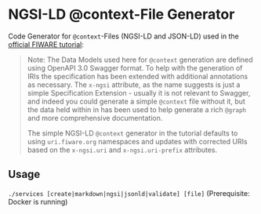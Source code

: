 # NGSI-LD @context-File Generator

Code Generator for `@context`-Files (NGSI-LD and JSON-LD) used in the [official FIWARE tutorial](https://github.com/FIWARE/tutorials.Understanding-At-Context/tree/NGSI-LD/context-file-generator): 

> Note: The Data Models used here for `@context` generation are defined using OpenAPI 3.0 Swagger format. To help with the generation of IRIs the specification has been extended with additional annotations as necessary. The `x-ngsi` attribute, as the name suggests is just a simple Specification Extension - usually it is not relevant to Swagger, and indeed you could generate a simple `@context` file without it, but the data held within in has been used to help generate a rich `@graph` and more comprehensive documentation.
> 
> The simple NGSI-LD `@context` generator in the tutorial defaults to using `uri.fiware.org` namespaces and updates with corrected URIs based on the `x-ngsi.uri` and `x-ngsi.uri-prefix` attributes.

## Usage

`./services [create|markdown|ngsi|jsonld|validate] [file]` (Prerequisite: Docker is running)